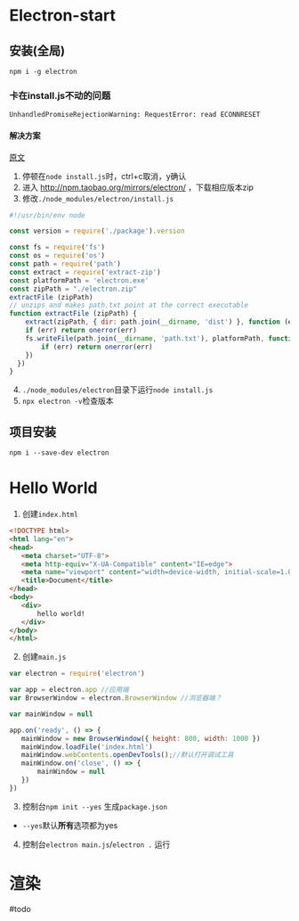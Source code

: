 # Electron-start
## 安装(全局)
```shell
npm i -g electron
```
### 卡在install.js不动的问题
`UnhandledPromiseRejectionWarning: RequestError: read ECONNRESET`
#### 解决方案
[原文](https://blog.csdn.net/qq_27005821/article/details/102748201)
1. 停顿在`node install.js`时，ctrl+c取消，y确认
2. 进入 http://npm.taobao.org/mirrors/electron/ ，下载相应版本zip
3. 修改`./node_modules/electron/install.js`
```js
#!/usr/bin/env node

const version = require('./package').version

const fs = require('fs')
const os = require('os')
const path = require('path')
const extract = require('extract-zip')
const platformPath = 'electron.exe'
const zipPath = "./electron.zip"
extractFile (zipPath)
// unzips and makes path.txt point at the correct executable
function extractFile (zipPath) {
	extract(zipPath, { dir: path.join(__dirname, 'dist') }, function (err) {
    if (err) return onerror(err)
    fs.writeFile(path.join(__dirname, 'path.txt'), platformPath, function (err) {
		if (err) return onerror(err)
    })
  })
}
```
4. `./node_modules/electron`目录下运行`node install.js`
5. `npx electron -v`检查版本
## 项目安装
```shell
npm i --save-dev electron
```
# Hello World
1. 创建`index.html`
```html
<!DOCTYPE html>
<html lang="en">
<head>
   <meta charset="UTF-8">
   <meta http-equiv="X-UA-Compatible" content="IE=edge">
   <meta name="viewport" content="width=device-width, initial-scale=1.0">
   <title>Document</title>
</head>
<body>
   <div>
       hello world!
   </div>
</body>
</html>
```
2. 创建`main.js`
```js
var electron = require('electron')

var app = electron.app //应用端
var BrowserWindow = electron.BrowserWindow //浏览器端？

var mainWindow = null

app.on('ready', () => {
   mainWindow = new BrowserWindow({ height: 800, width: 1000 })
   mainWindow.loadFile('index.html')
   mainWindow.webContents.openDevTools();//默认打开调试工具
   mainWindow.on('close', () => {
       mainWindow = null
   })
})
```
3. 控制台`npm init --yes`
生成`package.json`
- `--yes`默认**所有**选项都为yes
4. 控制台`electron main.js`/`electron .`
运行
# 渲染
#todo 
